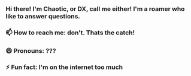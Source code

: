 ### Hi there! I'm Chaotic, or DX, call me either! I'm a roamer who like to answer questions.
### 📫 How to reach me: don't. Thats the catch!
### 😄 Pronouns: ???
### ⚡ Fun fact: I'm on the internet too much

<!--
**Cha0t1cDX/Cha0t1cDX** is a ✨ _special_ ✨ repository because its `README.md` (this file) appears on your GitHub profile.

Here are some ideas to get you started:

###- 💬 Ask me about anything!
###- 📫 How to reach me: don't. Thats the catch!
###- 😄 Pronouns: ???
###- ⚡ Fun fact: I'm on the internet too much
-->
